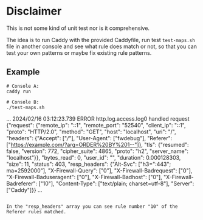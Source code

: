 # Disclaimer

This is not some kind of unit test nor is it comprehensive.

The idea is to run Caddy with the provided Caddyfile, run test `test-maps.sh` file in another console
and see what rule does match or not, so that you can test your
own patterns or maybe fix existing rule patterns.

## Example

```
# Console A:
caddy run

# Console B:
./test-maps.sh

```
...
2024/02/16 03:12:23.739	ERROR	http.log.access.log0	handled request	{"request": {"remote_ip": "::1", "remote_port": "52540", "client_ip": "::1", "proto": "HTTP/2.0", "method": "GET", "host": "localhost", "uri": "/", "headers": {"Accept": ["*/*"], "User-Agent": ["fwdebug"], "Referer": ["https://example.com/?arg=ORDER%20BY%201--"]}, "tls": {"resumed": false, "version": 772, "cipher_suite": 4865, "proto": "h2", "server_name": "localhost"}}, "bytes_read": 0, "user_id": "", "duration": 0.000128303, "size": 11, "status": 403, "resp_headers": {"Alt-Svc": ["h3=\":443\"; ma=2592000"], "X-Firewall-Query": ["0"], "X-Firewall-Badrequest": ["0"], "X-Firewall-Baduseragent": ["0"], "X-Firewall-Badhost": ["0"], "X-Firewall-Badreferer": ["10"], "Content-Type": ["text/plain; charset=utf-8"], "Server": ["Caddy"]}}
...
```

In the "resp_headers" array you can see rule number "10" of the Referer rules matched.
